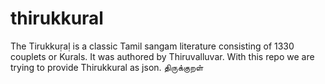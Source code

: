 # thirukkural
The Tirukkuṛaḷ is a classic Tamil sangam literature consisting of 1330 couplets or Kurals. It was authored by Thiruvalluvar. With this repo we are trying to provide Thirukkural as json. திருக்குறள்
